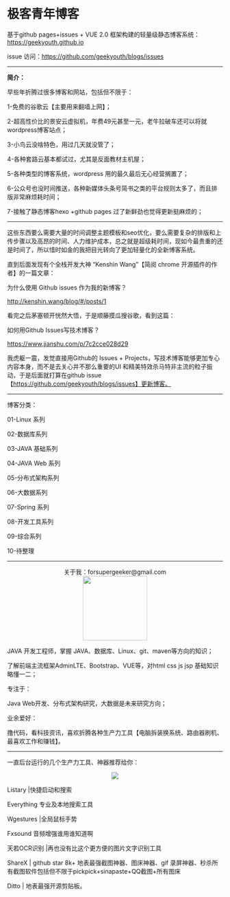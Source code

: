 # 极客青年博客

基于github pages+issues + VUE 2.0 框架构建的轻量级静态博客系统：https://geekyouth.github.io

issue 访问：https://github.com/geekyouth/blogs/issues

------

**简介：**

早些年折腾过很多博客和网站，包括但不限于：

1-免费的谷歌云【主要用来翻墙上网】；

2-超高性价比的景安云虚拟机，年费49元甚至一元，老牛拉破车还可以将就wordpress博客站点；

3-小鸟云没啥特色，用过几天就没管了；

4-各种套路云基本都试过，尤其是反面教材主机屋；

5-各种类型的博客系统，wordpress 用的最久最后无心经营搁置了；

6-公众号也没时间推送，各种新媒体头条号简书之类的平台规则太多了，而且排版非常麻烦耗时间；

7-接触了静态博客hexo +github pages 过了新鲜劲也觉得更新挺麻烦的；

------

这些东西要么需要大量的时间调整主题模板和seo优化，要么需要复杂的排版和上传步骤以及高昂的时间、人力维护成本，总之就是超级耗时间，现如今最贵重的还是时间了，所以惜时如金的我把目光转向了更加轻量化的全新博客系统。

直到后面发现有个全栈开发大神 “Kenshin Wang”【简阅 chrome 开源插件的作者】的一篇文章：

为什么使用 Github issues 作为我的新博客？

http://kenshin.wang/blog/#/posts/1

看完之后茅塞顿开恍然大悟，于是顺藤摸瓜搜谷歌，看到这篇：

如何用Github Issues写技术博客？

https://www.jianshu.com/p/7c2cce028d29

我虎躯一震，发觉直接用Github的 Issues + Projects，写技术博客能够更加专心内容本身，而不是去关心并不那么重要的UI 和精美特效杀马特非主流的粒子振动，于是后面就打算在github issue【https://github.com/geekyouth/blogs/issues】更新博客。

------

博客分类：

01-Linux 系列

02-数据库系列

03-JAVA 基础系列

04-JAVA Web 系列

05-分布式架构系列

06-大数据系列

07-Spring 系列

08-开发工具系列

09-综合系列

10-待整理

------
<div align=center>关于我：forsupergeeker@gmail.com</div>

<div align=center><img width="150" height="150" src="https://user-images.githubusercontent.com/12899262/45256802-4958ee80-b3ce-11e8-8790-d594f6bb26b1.png"/></div>

JAVA 开发工程师，掌握 JAVA、数据库、Linux、git、maven等方向的知识；

了解前端主流框架AdminLTE、Bootstrap、VUE等，对html css js jsp 基础知识略懂一二；

专注于：

Java Web开发、分布式架构研究，大数据是未来研究方向；

业余爱好：

撸代码，看科技资讯，喜欢折腾各种生产力工具【电脑拆装换系统、路由器刷机、最喜欢工作和赚钱】。

------

一直后台运行的几个生产力工具、神器推荐给你：

<div align=center><img  src="http://p7fcrq2e4.bkt.clouddn.com/201818082339-explorer20180908_233927.png"/></div>

Listary |快捷启动和搜索

Everything 专业及本地搜索工具

Wgestures |全局鼠标手势

Fxsound 音频增强谁用谁知道啊

天若OCR识别	 |再也没有比这个更方便的图片文字识别工具

ShareX | github star 8k+ 地表最强截图神器、图床神器、gif 录屏神器、秒杀所有截图软件包括但不限于pickpick+sinapaste+QQ截图+所有图床

Ditto | 地表最强开源剪贴板。
